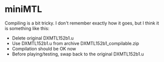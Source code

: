 # miniMTL

Compiling is a bit tricky. I don't remember exactly how it goes, but I think it is something like this:
- Delete original DXMTL152b1.u
- Use DXMTL152b1.u from archive DXMTL152b1_compilable.zip
- Compilation should be OK now
- Before playing/testing, swap back to the original DXMTL152b1.u
